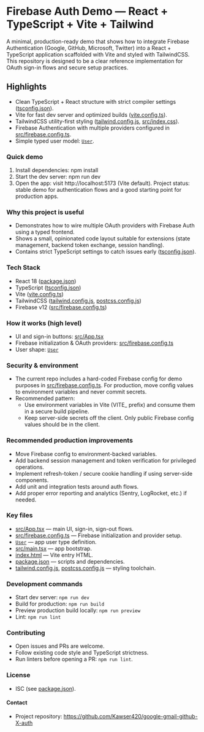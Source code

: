 # Firebase Auth Demo — React + TypeScript + Vite + Tailwind

A minimal, production-ready demo that shows how to integrate Firebase Authentication (Google, GitHub, Microsoft, Twitter) into a React + TypeScript application scaffolded with Vite and styled with TailwindCSS. This repository is designed to be a clear reference implementation for OAuth sign-in flows and secure setup practices.

## Highlights

- Clean TypeScript + React structure with strict compiler settings ([tsconfig.json](tsconfig.json)).
- Vite for fast dev server and optimized builds ([vite.config.ts](vite.config.ts)).
- TailwindCSS utility-first styling ([tailwind.config.js](tailwind.config.js), [src/index.css](src/index.css)).
- Firebase Authentication with multiple providers configured in [src/firebase.config.ts](src/firebase.config.ts).
- Simple typed user model: [`User`](src/types/user.ts).

### Quick demo

1. Install dependencies:
   npm install
2. Start the dev server:
   npm run dev
3. Open the app: visit http://localhost:5173 (Vite default).
   Project status: stable demo for authentication flows and a good starting point for production apps.

### Why this project is useful

- Demonstrates how to wire multiple OAuth providers with Firebase Auth using a typed frontend.
- Shows a small, opinionated code layout suitable for extensions (state management, backend token exchange, session handling).
- Contains strict TypeScript settings to catch issues early ([tsconfig.json](tsconfig.json)).

### Tech Stack

- React 18 ([package.json](package.json))
- TypeScript ([tsconfig.json](tsconfig.json))
- Vite ([vite.config.ts](vite.config.ts))
- TailwindCSS ([tailwind.config.js](tailwind.config.js), [postcss.config.js](postcss.config.js))
- Firebase v12 ([src/firebase.config.ts](src/firebase.config.ts))

### How it works (high level)

- UI and sign-in buttons: [src/App.tsx](src/App.tsx)
- Firebase initialization & OAuth providers: [src/firebase.config.ts](src/firebase.config.ts)
- User shape: [`User`](src/types/user.ts)

### Security & environment

- The current repo includes a hard-coded Firebase config for demo purposes in [src/firebase.config.ts](src/firebase.config.ts). For production, move config values to environment variables and never commit secrets.
- Recommended pattern:
  - Use environment variables in Vite (VITE\_ prefix) and consume them in a secure build pipeline.
  - Keep server-side secrets off the client. Only public Firebase config values should be in the client.

### Recommended production improvements

- Move Firebase config to environment-backed variables.
- Add backend session management and token verification for privileged operations.
- Implement refresh-token / secure cookie handling if using server-side components.
- Add unit and integration tests around auth flows.
- Add proper error reporting and analytics (Sentry, LogRocket, etc.) if needed.

### Key files

- [src/App.tsx](src/App.tsx) — main UI, sign-in, sign-out flows.
- [src/firebase.config.ts](src/firebase.config.ts) — Firebase initialization and provider setup.
- [`User`](src/types/user.ts) — app user type definition.
- [src/main.tsx](src/main.tsx) — app bootstrap.
- [index.html](index.html) — Vite entry HTML.
- [package.json](package.json) — scripts and dependencies.
- [tailwind.config.js](tailwind.config.js), [postcss.config.js](postcss.config.js) — styling toolchain.

### Development commands

- Start dev server: `npm run dev`
- Build for production: `npm run build`
- Preview production build locally: `npm run preview`
- Lint: `npm run lint`

### Contributing

- Open issues and PRs are welcome.
- Follow existing code style and TypeScript strictness.
- Run linters before opening a PR: `npm run lint`.

### License

- ISC (see [package.json](package.json)).

#### Contact

- Project repository: https://github.com/Kawser420/google-gmail-github-X-auth
